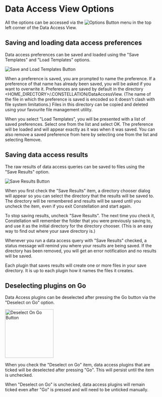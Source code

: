 # Data Access View Options

All the options can be accessed via the <img src="../ext/docs/CoreDataAccessView/src/au/gov/asd/tac/constellation/views/dataaccess/resources/DataAccessOptions.png" alt="Options
Button" />
menu in the top left corner of the Data Access View.

## Saving and loading data access preferences

Data access preferences can be saved and loaded using the "Save Templates" and
"Load Templates" options.

<img src="../ext/docs/CoreDataAccessView/src/au/gov/asd/tac/constellation/views/dataaccess/resources/DataAccessSaveLoadTemplate.png" alt="Save and Load Templates
Button" />

When a preference is saved, you are prompted to name the preference. If
a preference of that name has already been saved, you will be asked if
you want to overwrite it. Preferences are saved by default in the
directory &lt;HOME_DIRECTORY&gt;/.CONSTELLATION/DataAccessView. (The name of the
file in which the preference is saved is encoded so it doesn't clash
with file system limitations.) Files in this directory can be copied and
deleted using your favourite file management utility.

When you select "Load Templates", you will be presented with a list of saved
preferences. Select one from the list and select OK. The preference will
be loaded and will appear exactly as it was when it was saved. You can
also remove a saved preference from here by selecting one from the list
and selecting Remove.

## Saving data access results

The raw results of data access queries can be saved to files using the
"Save Results" option.

<img src="../ext/docs/CoreDataAccessView/src/au/gov/asd/tac/constellation/views/dataaccess/resources/DataAccessSaveResults.png" alt="Save Results
Button" />

When you first check the "Save Results" item, a directory chooser dialog
will appear so you can select the directory that the results will be
saved to. The directory will be remembered and results will be saved
until you uncheck the item, even if you exit Constellation and start
again.

To stop saving results, uncheck "Save Results". The next time you check
it, Constellation will remember the folder that you were previously
saving to, and use it as the initial directory for the directory
chooser. (This is an easy way to find out where your save directory is.)

Whenever you run a data access query with "Save Results" checked, a
status message will remind you where your results are being saved. If
the directory has been removed, you will get an error notification and
no results will be saved.

Each plugin that saves results will create one or more files in your
save directory. It is up to each plugin how it names the files it
creates.

## Deselecting plugins on Go

Data Access plugins can be deselected after pressing the Go button via
the "Deselect on Go" option.

<img src="../ext/docs/CoreDataAccessView/src/au/gov/asd/tac/constellation/views/dataaccess/resources/DataAccessDeselectOnGo.png" alt="Deselect On Go
Button" width="160"/>

When you check the "Deselect on Go" item, data access plugins
that are ticked will be deselected after pressing "Go". This will
persist until the item is unchecked.

When "Deselect on Go" is unchecked, data access plugins will
remain ticked even after "Go" is pressed and will need to be unticked
manually.
